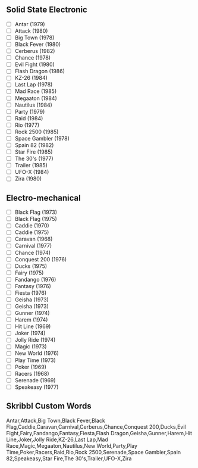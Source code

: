 ## Solid State Electronic
- [ ] Antar (1979)
- [ ] Attack (1980)
- [ ] Big Town (1978)
- [ ] Black Fever (1980)
- [ ] Cerberus (1982)
- [ ] Chance (1978)
- [ ] Evil Fight (1980)
- [ ] Flash Dragon (1986)
- [ ] KZ-26 (1984)
- [ ] Last Lap (1978)
- [ ] Mad Race (1985)
- [ ] Megaaton (1984)
- [ ] Nautilus (1984)
- [ ] Party (1979)
- [ ] Raid (1984)
- [ ] Rio (1977)
- [ ] Rock 2500 (1985)
- [ ] Space Gambler (1978)
- [ ] Spain 82 (1982)
- [ ] Star Fire (1985)
- [ ] The 30's (1977)
- [ ] Trailer (1985)
- [ ] UFO-X (1984)
- [ ] Zira (1980)
## Electro-mechanical
- [ ] Black Flag (1973)
- [ ] Black Flag (1975)
- [ ] Caddie (1970)
- [ ] Caddie (1975)
- [ ] Caravan (1968)
- [ ] Carnival (1977)
- [ ] Chance (1974)
- [ ] Conquest 200 (1976)
- [ ] Ducks (1975)
- [ ] Fairy (1975)
- [ ] Fandango (1976)
- [ ] Fantasy (1976)
- [ ] Fiesta (1976)
- [ ] Geisha (1973)
- [ ] Geisha (1973)
- [ ] Gunner (1974)
- [ ] Harem (1974)
- [ ] Hit Line (1969)
- [ ] Joker (1974)
- [ ] Jolly Ride (1974)
- [ ] Magic (1973)
- [ ] New World (1976)
- [ ] Play Time (1973)
- [ ] Poker (1969)
- [ ] Racers (1968)
- [ ] Serenade (1969)
- [ ] Speakeasy (1977)
## Skribbl Custom Words
Antar,Attack,Big Town,Black Fever,Black Flag,Caddie,Caravan,Carnival,Cerberus,Chance,Conquest 200,Ducks,Evil Fight,Fairy,Fandango,Fantasy,Fiesta,Flash Dragon,Geisha,Gunner,Harem,Hit Line,Joker,Jolly Ride,KZ-26,Last Lap,Mad Race,Magic,Megaaton,Nautilus,New World,Party,Play Time,Poker,Racers,Raid,Rio,Rock 2500,Serenade,Space Gambler,Spain 82,Speakeasy,Star Fire,The 30's,Trailer,UFO-X,Zira